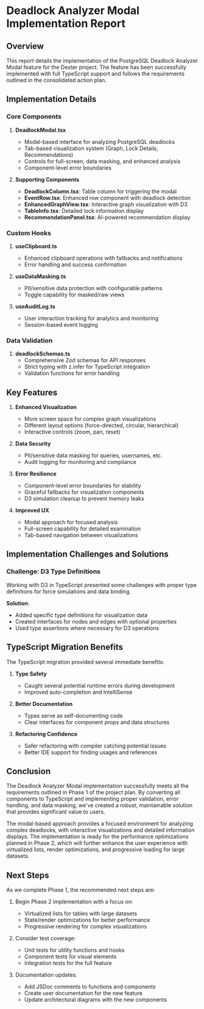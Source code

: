 # Deadlock Analyzer Modal Implementation Report

## Overview

This report details the implementation of the PostgreSQL Deadlock Analyzer Modal feature for the Dexter project. The feature has been successfully implemented with full TypeScript support and follows the requirements outlined in the consolidated action plan.

## Implementation Details

### Core Components

1. **DeadlockModal.tsx**
   - Modal-based interface for analyzing PostgreSQL deadlocks
   - Tab-based visualization system (Graph, Lock Details, Recommendations)
   - Controls for full-screen, data masking, and enhanced analysis
   - Component-level error boundaries

2. **Supporting Components**
   - **DeadlockColumn.tsx**: Table column for triggering the modal
   - **EventRow.tsx**: Enhanced row component with deadlock detection
   - **EnhancedGraphView.tsx**: Interactive graph visualization with D3
   - **TableInfo.tsx**: Detailed lock information display
   - **RecommendationPanel.tsx**: AI-powered recommendation display

### Custom Hooks

1. **useClipboard.ts**
   - Enhanced clipboard operations with fallbacks and notifications
   - Error handling and success confirmation

2. **useDataMasking.ts**
   - PII/sensitive data protection with configurable patterns
   - Toggle capability for masked/raw views

3. **useAuditLog.ts**
   - User interaction tracking for analytics and monitoring
   - Session-based event logging

### Data Validation

1. **deadlockSchemas.ts**
   - Comprehensive Zod schemas for API responses
   - Strict typing with z.infer for TypeScript integration
   - Validation functions for error handling

## Key Features

1. **Enhanced Visualization**
   - More screen space for complex graph visualizations
   - Different layout options (force-directed, circular, hierarchical)
   - Interactive controls (zoom, pan, reset)

2. **Data Security**
   - PII/sensitive data masking for queries, usernames, etc.
   - Audit logging for monitoring and compliance

3. **Error Resilience**
   - Component-level error boundaries for stability
   - Graceful fallbacks for visualization components
   - D3 simulation cleanup to prevent memory leaks

4. **Improved UX**
   - Modal approach for focused analysis
   - Full-screen capability for detailed examination
   - Tab-based navigation between visualizations

## Implementation Challenges and Solutions

### Challenge: D3 Type Definitions

Working with D3 in TypeScript presented some challenges with proper type definitions for force simulations and data binding.

**Solution**:
- Added specific type definitions for visualization data
- Created interfaces for nodes and edges with optional properties
- Used type assertions where necessary for D3 operations

## TypeScript Migration Benefits

The TypeScript migration provided several immediate benefits:

1. **Type Safety**
   - Caught several potential runtime errors during development
   - Improved auto-completion and IntelliSense

2. **Better Documentation**
   - Types serve as self-documenting code
   - Clear interfaces for component props and data structures

3. **Refactoring Confidence**
   - Safer refactoring with compiler catching potential issues
   - Better IDE support for finding usages and references

## Conclusion

The Deadlock Analyzer Modal implementation successfully meets all the requirements outlined in Phase 1 of the project plan. By converting all components to TypeScript and implementing proper validation, error handling, and data masking, we've created a robust, maintainable solution that provides significant value to users.

The modal-based approach provides a focused environment for analyzing complex deadlocks, with interactive visualizations and detailed information displays. The implementation is ready for the performance optimizations planned in Phase 2, which will further enhance the user experience with virtualized lists, render optimizations, and progressive loading for large datasets.

## Next Steps

As we complete Phase 1, the recommended next steps are:

1. Begin Phase 2 implementation with a focus on:
   - Virtualized lists for tables with large datasets
   - State/render optimizations for better performance
   - Progressive rendering for complex visualizations

2. Consider test coverage:
   - Unit tests for utility functions and hooks
   - Component tests for visual elements
   - Integration tests for the full feature

3. Documentation updates:
   - Add JSDoc comments to functions and components
   - Create user documentation for the new feature
   - Update architectural diagrams with the new components
